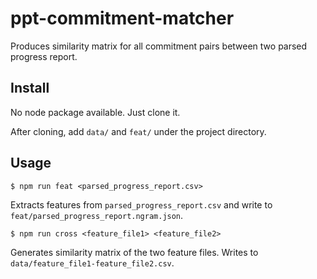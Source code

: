 ppt-commitment-matcher
======================

Produces similarity matrix for all commitment pairs between two parsed progress report.

Install
-------
No node package available. Just clone it.

After cloning, add `data/` and `feat/` under the project directory.


Usage
-----

```
$ npm run feat <parsed_progress_report.csv>
```

Extracts features from `parsed_progress_report.csv` and write to `feat/parsed_progress_report.ngram.json`.

```
$ npm run cross <feature_file1> <feature_file2>
```

Generates similarity matrix of the two feature files. Writes to `data/feature_file1-feature_file2.csv`.

